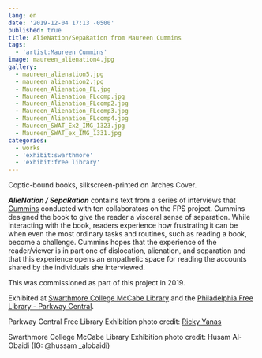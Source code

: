 ```yaml
---
lang: en
date: '2019-12-04 17:13 -0500'
published: true
title: AlieNation/SepaRation from Maureen Cummins
tags:
  - 'artist:Maureen Cummins'
image: maureen_alienation4.jpg
gallery:
  - maureen_alienation5.jpg
  - maureen_alienation2.jpg
  - Maureen_Alienation_FL.jpg
  - Maureen_Alienation_FLcomp.jpg
  - Maureen_Alienation_FLcomp2.jpg
  - Maureen_Alienation_FLcomp3.jpg
  - Maureen_Alienation_FLcomp4.jpg
  - Maureen_SWAT_Ex2_IMG_1323.jpg
  - Maureen_SWAT_ex_IMG_1331.jpg
categories:
  - works
  - 'exhibit:swarthmore'
  - 'exhibit:free library'
---
```

Coptic-bound books, silkscreen-printed on Arches Cover.
 
 
_**AlieNation / SepaRation**_ contains text from a series of interviews that [Cummins](http://www.maureencummins.com/) conducted with ten collaborators on the FPS project. Cummins designed the book to give the reader a visceral sense of separation. While interacting with the book, readers experience how frustrating it can be when even the most ordinary tasks and routines, such as reading a book, become a challenge. Cummins hopes that the experience of the reader/viewer is in part one of dislocation, alienation, and separation and that this experience opens an empathetic space for reading the accounts shared by the individuals she interviewed.


This was commissioned as part of this project in 2019. 

Exhibited at [Swarthmore College McCabe Library](https://www.swarthmore.edu/libraries/mccabe-library) and the [Philadelphia Free Library - Parkway Central](https://libwww.freelibrary.org/locations/parkway-central-library).


Parkway Central Free Library Exhibition photo credit: [Ricky Yanas](http://rickyyanas.com/)

Swarthmore College McCabe Library Exhibition photo credit: Husam Al-Obaidi (IG: @hussam _alobaidi)
 